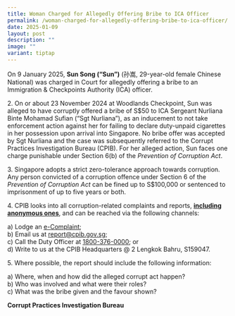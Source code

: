 ```yaml
---
title: Woman Charged for Allegedly Offering Bribe to ICA Officer
permalink: /woman-charged-for-allegedly-offering-bribe-to-ica-officer/
date: 2025-01-09
layout: post
description: ""
image: ""
variant: tiptap
---
```

<p>On 9 January 2025, <strong>Sun Song (“Sun”)</strong> (孙嵩, 29-year-old female
Chinese National) was charged in Court for allegedly offering a bribe to
an Immigration &amp; Checkpoints Authority (ICA) officer.</p>
<p>2. On or about 23 November 2024 at Woodlands Checkpoint, Sun was alleged
to have corruptly offered a bribe of S$50 to ICA Sergeant Nurliana Binte
Mohamad Sufian (“Sgt Nurliana”), as an inducement to not take enforcement
action against her for failing to declare duty-unpaid cigarettes in her
possession upon arrival into Singapore. No bribe offer was accepted by
Sgt Nurliana and the case was subsequently referred to the Corrupt Practices
Investigation Bureau (CPIB). For her alleged action, Sun faces one charge
punishable under Section 6(b) of the <em>Prevention of Corruption Act</em>.</p>
<p>3. Singapore adopts a strict zero-tolerance approach towards corruption.
Any person convicted of a corruption offence under Section 6 of the <em>Prevention of Corruption Act</em> can
be fined up to S$100,000 or sentenced to imprisonment of up to five years
or both.</p>
<p>4. CPIB looks into all corruption-related complaints and reports, <strong><u>including anonymous ones</u></strong>,
and can be reached via the following channels:</p>
<p>a) Lodge an <a href="https://www.cpib.gov.sg/e-services/e-complaint-for-corrupt-conduct/" rel="noopener nofollow" target="_blank"><u>e-Complaint</u></a>;
<br>b) Email us at <a href="mailto:report@cpib.gov.sg" rel="noopener noreferrer nofollow" target="_blank"><u>report@cpib.gov.sg</u></a>;&nbsp;
<br>c) Call the Duty Officer at <a href="tel:1800-376-0000" rel="noopener nofollow" target="_blank"><u>1800-376-0000</u></a>; or
<br>d) Write to us at the CPIB Headquarters @ 2 Lengkok Bahru, S159047.</p>
<p>5. Where possible, the report should include the following information:</p>
<p>a) Where, when and how did the alleged corrupt act happen?
<br>b) Who was involved and what were their roles?
<br>c) What was the bribe given and the favour shown?</p>
<p></p>
<p><strong>Corrupt Practices Investigation Bureau</strong>
</p>